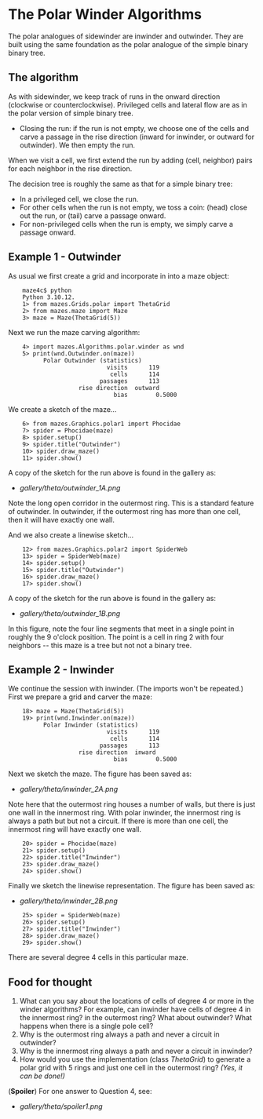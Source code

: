 # The Polar Winder Algorithms

The polar analogues of sidewinder are inwinder and outwinder.  They are built using the same foundation as the polar analogue of the simple binary binary tree.

## The algorithm

As with sidewinder, we keep track of runs in the onward direction (clockwise or counterclockwise).  Privileged cells and lateral flow are as in the polar version of simple binary tree.

*  Closing the run:  if the run is not empty, we choose one of the cells and carve a passage in the rise direction (inward for inwinder, or outward for outwinder).  We then empty the run.

When we visit a cell, we first extend the run by adding (cell, neighbor) pairs for each neighbor in the rise direction.

The decision tree is roughly the same as that for a simple binary tree:

*  In a privileged cell, we close the run.
*  For other cells when the run is not empty, we toss a coin: (head) close out the run, or (tail) carve a passage onward.
*  For non-privileged cells when the run is empty, we simply carve a passage onward.

## Example 1 - Outwinder

As usual we first create a grid and incorporate in into a maze object:
```
    maze4c$ python
    Python 3.10.12.
    1> from mazes.Grids.polar import ThetaGrid
    2> from mazes.maze import Maze
    3> maze = Maze(ThetaGrid(5))
```

Next we run the maze carving algorithm:
```
    4> import mazes.Algorithms.polar.winder as wnd
    5> print(wnd.Outwinder.on(maze))
          Polar Outwinder (statistics)
                            visits      119
                             cells      114
                          passages      113
                    rise direction  outward
                              bias        0.5000
```

We create a sketch of the maze...
```
    6> from mazes.Graphics.polar1 import Phocidae
    7> spider = Phocidae(maze)
    8> spider.setup()
    9> spider.title("Outwinder")
    10> spider.draw_maze()
    11> spider.show()
```
A copy of the sketch for the run above is found in the gallery as:

*   *gallery/theta/outwinder\_1A.png*

Note the long open corridor in the outermost ring.  This is a standard feature of outwinder.  In outwinder, if the outermost ring has more than one cell, then it will have exactly one wall.

And we also create a linewise sketch...
```
    12> from mazes.Graphics.polar2 import SpiderWeb
    13> spider = SpiderWeb(maze)
    14> spider.setup()
    15> spider.title("Outwinder")
    16> spider.draw_maze()
    17> spider.show()
```
A copy of the sketch for the run above is found in the gallery as:

*   *gallery/theta/outwinder\_1B.png*

In this figure, note the four line segments that meet in a single point in roughly the 9 o'clock position.  The point is a cell in ring 2 with four neighbors -- this maze is a tree but not not a binary tree.

## Example 2 - Inwinder

We continue the session with inwinder.  (The imports won't be repeated.)  First we prepare a grid and carver the maze:

```
    18> maze = Maze(ThetaGrid(5))
    19> print(wnd.Inwinder.on(maze))
          Polar Inwinder (statistics)
                            visits      119
                             cells      114
                          passages      113
                    rise direction  inward
                              bias        0.5000
```

Next we sketch the maze.  The figure has been saved as:

*   *gallery/theta/inwinder\_2A.png*

Note here that the outermost ring houses a number of walls, but there is just one wall in the innermost ring. With polar inwinder, the innermost ring is always a path but but not a circuit.  If there is more than one cell, the innermost ring will have exactly one wall.

```
    20> spider = Phocidae(maze)
    21> spider.setup()
    22> spider.title("Inwinder")
    23> spider.draw_maze()
    24> spider.show()
```

Finally we sketch the linewise representation.  The figure has been saved as:

*   *gallery/theta/inwinder\_2B.png*

```
    25> spider = SpiderWeb(maze)
    26> spider.setup()
    27> spider.title("Inwinder")
    28> spider.draw_maze()
    29> spider.show()
```

There are several degree 4 cells in this particular maze.

## Food for thought

1.  What can you say about the locations of cells of degree 4 or more in the winder algorithms?  For example, can inwinder have cells of degree 4 in the innermost ring? in the outermost ring?  What about outwinder?  What happens when there is a single pole cell?
2.  Why is the outermost ring always a path and never a circuit in outwinder?
3.  Why is the innermost ring always a path and never a circuit in inwinder?
4.  How would you use the implementation (class *ThetaGrid*) to generate a polar grid with 5 rings and just one cell in the outermost ring?  *(Yes, it can be done!)*

(**Spoiler**) For one answer to Question 4, see:

*   *gallery/theta/spoiler1.png*
